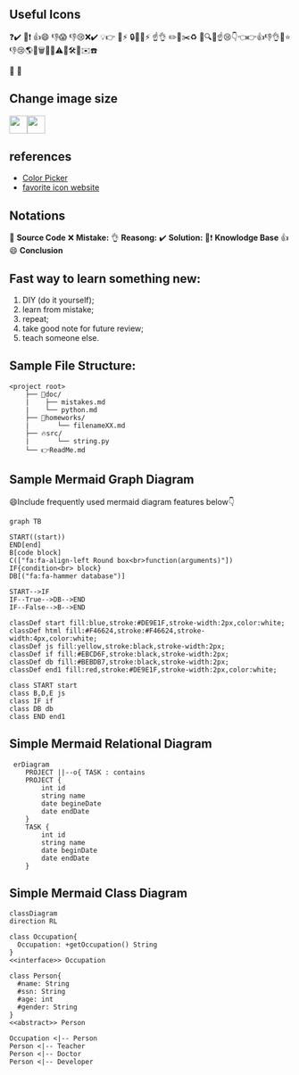 ## Useful Icons

❓✔️ 📌❗️ 👍😄 👎😱 👎😢❌✔️ 💡👉 🔔⚡️ 🔒🔑🔥⚡️ ☝️👌
✏️📄✂️♻️
📝🔍🔨☝️😢👇👈👉👍👎👌👊⭐️👎😢🌎💾🗑🐛📒⚠️📐🛠🎯✉️☎️

:hammer:
:department_store:

## Change image size
<img src="images/bug.png" width="32"/><img src="images/waiting.gif" width="32">
[](images/bug.png) [](images/waiting.gif)

## references
* [Color Picker](https://www.webfx.com/web-design/color-picker/)
* [favorite icon website](https://www.webfx.com/tools/emoji-cheat-sheet/)

## Notations
📝 **Source Code**
❌ **Mistake:**
👌 **Reasong:**
✔️ **Solution:**
🔑❗️ **Knowlodge Base**
👍😄 **Conclusion**

## Fast way to learn something new:
  1. DIY (do it yourself);
  2. learn from mistake;
  3. repeat;
  4. take good note for future review;
  5. teach someone else.

## Sample File Structure:

```output
<project root>
    ├── 📝doc/
    |    ├── mistakes.md 
    |    └── python.md 
    ├── 🔨homeworks/
    |       └── filenameXX.md
    ├── 🔥src/
    |       └── string.py
    └── 👉ReadMe.md
```

## Sample Mermaid Graph Diagram

😄Include frequently used mermaid diagram features below👇

```mermaid
graph TB

START((start))
END[end]
B[code block]
C(["fa:fa-align-left Round box<br>function(arguments)"])
IF{condition<br> block}
DB[("fa:fa-hammer database")]

START-->IF
IF--True-->DB-->END
IF--False-->B-->END

classDef start fill:blue,stroke:#DE9E1F,stroke-width:2px,color:white;
classDef html fill:#F46624,stroke:#F46624,stroke-width:4px,color:white;
classDef js fill:yellow,stroke:black,stroke-width:2px;
classDef if fill:#EBCD6F,stroke:black,stroke-width:2px;
classDef db fill:#BEBDB7,stroke:black,stroke-width:2px;
classDef end1 fill:red,stroke:#DE9E1F,stroke-width:2px,color:white;

class START start
class B,D,E js
class IF if
class DB db
class END end1
```

## Simple Mermaid Relational Diagram

```mermaid
 erDiagram
    PROJECT ||--o{ TASK : contains
    PROJECT {
        int id
        string name
        date begineDate
        date endDate
    }
    TASK {
        int id
        string name
        date beginDate
        date endDate
    }
```

## Simple Mermaid Class Diagram

```mermaid
classDiagram
direction RL

class Occupation{
  Occupation: +getOccupation() String
}
<<interface>> Occupation

class Person{
  #name: String
  #ssn: String
  #age: int
  #gender: String
}
<<abstract>> Person

Occupation <|-- Person
Person <|-- Teacher
Person <|-- Doctor
Person <|-- Developer
```